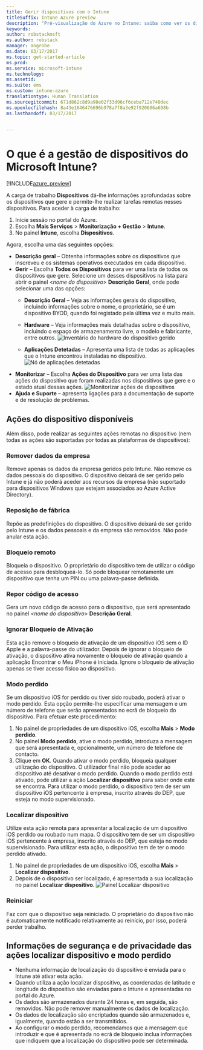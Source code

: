 ```yaml
---
title: Gerir dispositivos com o Intune
titleSuffix: Intune Azure preview
description: "Pré-visualização do Azure no Intune: saiba como ver os dispositivos que gere com o Intune e como desempenhar várias operações neles."
keywords: 
author: robstackmsft
ms.author: robstack
manager: angrobe
ms.date: 03/17/2017
ms.topic: get-started-article
ms.prod: 
ms.service: microsoft-intune
ms.technology: 
ms.assetid: 
ms.suite: ems
ms.custom: intune-azure
translationtype: Human Translation
ms.sourcegitcommit: 671d862c8d9a98e02f33d96cf6ceba712e740dec
ms.openlocfilehash: 8a43e1646476696b978a7f8a3e92f920606a698b
ms.lasthandoff: 03/17/2017


---
```


# <a name="what-is-microsoft-intune-device-management"></a>O que é a gestão de dispositivos do Microsoft Intune? 


[!INCLUDE[azure_preview](../includes/azure_preview.md)]

A carga de trabalho **Dispositivos** dá-lhe informações aprofundadas sobre os dispositivos que gere e permite-lhe realizar tarefas remotas nesses dispositivos. Para aceder à carga de trabalho:

1. Inicie sessão no portal do Azure.
2. Escolha **Mais Serviços** > **Monitorização + Gestão** > **Intune**.
3. No painel **Intune**, escolha **Dispositivos**.

Agora, escolha uma das seguintes opções:

- **Descrição geral** – Obtenha informações sobre os dispositivos que inscreveu e os sistemas operativos executados em cada dispositivo.
- **Gerir** – Escolha **Todos os Dispositivos** para ver uma lista de todos os dispositivos que gere.
    Selecione um desses dispositivos na lista para abrir o painel <*nome do dispositivo*> **Descrição Geral**, onde pode selecionar uma das opções:
    - **Descrição Geral** – Veja as informações gerais do dispositivo, incluindo informações sobre o nome, o proprietário, se é um dispositivo BYOD, quando foi registado pela última vez e muito mais. 
                
    - **Hardware** – Veja informações mais detalhadas sobre o dispositivo, incluindo o espaço de armazenamento livre, o modelo e fabricante, entre outros.
    ![Inventário do hardware do dispositivo gerido](./media/hardware-inventory.png)
    - **Aplicações Detetadas** – Apresenta uma lista de todas as aplicações que o Intune encontrou instaladas no dispositivo.
    ![Nó de aplicações detetadas](./media/detected-applications.png)
- **Monitorizar** – Escolha **Ações do Dispositivo** para ver uma lista das ações do dispositivo que foram realizadas nos dispositivos que gere e o estado atual dessas ações.
![Monitorizar ações de dispositivos](./media/monitor-device-actions.png)
- **Ajuda e Suporte** – apresenta ligações para a documentação de suporte e de resolução de problemas.

## <a name="available-device-actions"></a>Ações do dispositivo disponíveis

Além disso, pode realizar as seguintes ações remotas no dispositivo (nem todas as ações são suportadas por todas as plataformas de dispositivos):

### <a name="remove-company-data"></a>**Remover dados da empresa**
Remove apenas os dados da empresa geridos pelo Intune. Não remove os dados pessoais do dispositivo. O dispositivo deixará de ser gerido pelo Intune e já não poderá aceder aos recursos da empresa (não suportado para dispositivos Windows que estejam associados ao Azure Active Directory).

### <a name="factory-reset"></a>**Reposição de fábrica**
Repõe as predefinições do dispositivo. O dispositivo deixará de ser gerido pelo Intune e os dados pessoais e da empresa são removidos. Não pode anular esta ação.

### <a name="remote-lock"></a>**Bloqueio remoto**
Bloqueia o dispositivo. O proprietário do dispositivo tem de utilizar o código de acesso para desbloqueá-lo. Só pode bloquear remotamente um dispositivo que tenha um PIN ou uma palavra-passe definida.

### <a name="reset-passcode"></a>**Repor código de acesso**
Gera um novo código de acesso para o dispositivo, que será apresentado no painel <*nome do dispositivo*> **Descrição Geral**.

### <a name="bypass-activation-lock"></a>**Ignorar Bloqueio de Ativação**
Esta ação remove o bloqueio de ativação de um dispositivo iOS sem o ID Apple e a palavra-passe do utilizador. Depois de ignorar o bloqueio de ativação, o dispositivo ativa novamente o bloqueio de ativação quando a aplicação Encontrar o Meu iPhone é iniciada. Ignore o bloqueio de ativação apenas se tiver acesso físico ao dispositivo.

### <a name="lost-mode"></a>**Modo perdido**
Se um dispositivo iOS for perdido ou tiver sido roubado, poderá ativar o modo perdido. Esta opção permite-lhe especificar uma mensagem e um número de telefone que serão apresentados no ecrã de bloqueio do dispositivo. Para efetuar este procedimento:
1.    No painel de propriedades de um dispositivo iOS, escolha **Mais** > **Modo perdido**.
2.    No painel **Modo perdido**, ative o modo perdido, introduza a mensagem que será apresentada e, opcionalmente, um número de telefone de contacto.
3.    Clique em **OK**.
Quando ativar o modo perdido, bloqueia qualquer utilização do dispositivo. O utilizador final não pode aceder ao dispositivo até desativar o modo perdido. Quando o modo perdido está ativado, pode utilizar a ação **Localizar dispositivo** para saber onde este se encontra.
Para utilizar o modo perdido, o dispositivo tem de ser um dispositivo iOS pertencente à empresa, inscrito através do DEP, que esteja no modo supervisionado.

### <a name="locate-device"></a>**Localizar dispositivo**
Utilize esta ação remota para apresentar a localização de um dispositivo iOS perdido ou roubado num mapa. O dispositivo tem de ser um dispositivo iOS pertencente à empresa, inscrito através do DEP, que esteja no modo supervisionado. Para utilizar esta ação, o dispositivo tem de ter o modo perdido ativado.
1.    No painel de propriedades de um dispositivo iOS, escolha **Mais** > **Localizar dispositivo**.
2.    Depois de o dispositivo ser localizado, é apresentada a sua localização no painel **Localizar dispositivo**. 
    ![Painel Localizar dispositivo](./media/locate-device.png)

### <a name="restart"></a>**Reiniciar**
Faz com que o dispositivo seja reiniciado. O proprietário do dispositivo não é automaticamente notificado relativamente ao reinício, por isso, poderá perder trabalho.


## <a name="security-and-privacy-information-for-the-lost-mode-and-locate-device-actions"></a>Informações de segurança e de privacidade das ações localizar dispositivo e modo perdido
- Nenhuma informação de localização do dispositivo é enviada para o Intune até ativar esta ação.
- Quando utiliza a ação localizar dispositivo, as coordenadas de latitude e longitude do dispositivo são enviadas para o Intune e apresentadas no portal do Azure.
- Os dados são armazenados durante 24 horas e, em seguida, são removidos. Não pode remover manualmente os dados de localização.
- Os dados de localização são encriptados quando são armazenados e, igualmente, quando estão a ser transmitidos.
- Ao configurar o modo perdido, recomendamos que a mensagem que introduzir e que é apresentada no ecrã de bloqueio inclua informações que indiquem que a localização do dispositivo pode ser determinada.

